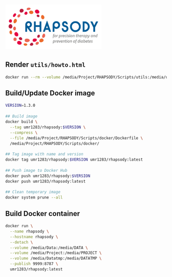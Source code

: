 # <img src="utils/RHAPSODY_Logo_WEB_Color.png" width="300" />

## Render `utils/howto.html`
``` sh
docker run --rm --volume /media/Project/RHAPSODY/Scripts/utils:/media/utils umr1283/rhapsody:latest Rscript -e 'rmarkdown::render("/media/utils/howto.Rmd", encoding = "UTF-8")'
```

## Build/Update Docker image
``` sh
VERSION=1.3.0

## Build image
docker build \
  --tag umr1283/rhapsody:$VERSION \
  --compress \
  --file /media/Project/RHAPSODY/Scripts/docker/Dockerfile \
  /media/Project/RHAPSODY/Scripts/docker/

## Tag image with name and version
docker tag umr1283/rhapsody:$VERSION umr1283/rhapsody:latest

## Push image to Docker Hub
docker push umr1283/rhapsody:$VERSION
docker push umr1283/rhapsody:latest

## Clean temporary image
docker system prune --all
```
 
## Build Docker container
``` sh
docker run \
  --name rhapsody \
  --hostname rhapsody \
  --detach \
  --volume /media/Data:/media/DATA \
  --volume /media/Project:/media/PROJECT \
  --volume /media/Datatmp:/media/DATATMP \
  --publish 9999:8787 \
  umr1283/rhapsody:latest
```
